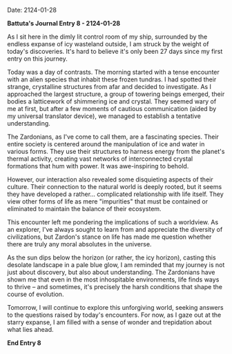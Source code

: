 Date: 2124-01-28

**Battuta's Journal Entry 8 - 2124-01-28**

As I sit here in the dimly lit control room of my ship, surrounded by the endless expanse of icy wasteland outside, I am struck by the weight of today's discoveries. It's hard to believe it's only been 27 days since my first entry on this journey.

Today was a day of contrasts. The morning started with a tense encounter with an alien species that inhabit these frozen tundras. I had spotted their strange, crystalline structures from afar and decided to investigate. As I approached the largest structure, a group of towering beings emerged, their bodies a latticework of shimmering ice and crystal. They seemed wary of me at first, but after a few moments of cautious communication (aided by my universal translator device), we managed to establish a tentative understanding.

The Zardonians, as I've come to call them, are a fascinating species. Their entire society is centered around the manipulation of ice and water in various forms. They use their structures to harness energy from the planet's thermal activity, creating vast networks of interconnected crystal formations that hum with power. It was awe-inspiring to behold.

However, our interaction also revealed some disquieting aspects of their culture. Their connection to the natural world is deeply rooted, but it seems they have developed a rather... complicated relationship with life itself. They view other forms of life as mere "impurities" that must be contained or eliminated to maintain the balance of their ecosystem.

This encounter left me pondering the implications of such a worldview. As an explorer, I've always sought to learn from and appreciate the diversity of civilizations, but Zardon's stance on life has made me question whether there are truly any moral absolutes in the universe.

As the sun dips below the horizon (or rather, the icy horizon), casting this desolate landscape in a pale blue glow, I am reminded that my journey is not just about discovery, but also about understanding. The Zardonians have shown me that even in the most inhospitable environments, life finds ways to thrive – and sometimes, it's precisely the harsh conditions that shape the course of evolution.

Tomorrow, I will continue to explore this unforgiving world, seeking answers to the questions raised by today's encounters. For now, as I gaze out at the starry expanse, I am filled with a sense of wonder and trepidation about what lies ahead.

**End Entry 8**